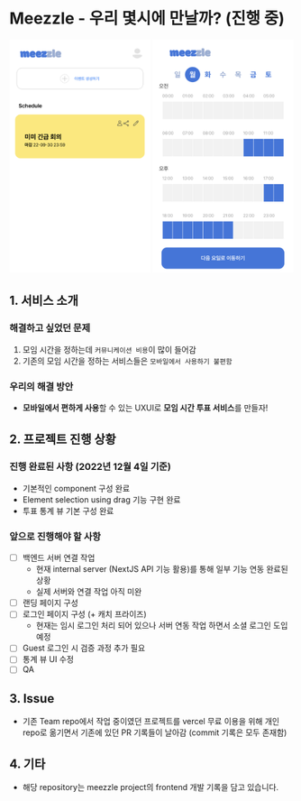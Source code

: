 # Meezzle - 우리 몇시에 만날까? (진행 중)
<p align="center">
    <img src="assets/landing.jpg" title="landing" width="250">
    <img src="assets/vote.jpg" title="landing" width="250">
</p>

## 1. 서비스 소개
### 해결하고 싶었던 문제
1. 모임 시간을 정하는데 `커뮤니케이션 비용`이 많이 들어감
2. 기존의 모임 시간을 정하는 서비스들은 `모바일에서 사용하기 불편함`
### 우리의 해결 방안
* **모바일에서 편하게 사용**할 수 있는 UXUI로 **모임 시간 투표 서비스**를 만들자!

## 2. 프로젝트 진행 상황
### 진행 완료된 사항 (2022년 12월 4일 기준)

  * 기본적인 component 구성 완료
  * Element selection using drag 기능 구현 완료
  * 투표 통계 뷰 기본 구성 완료
  
### 앞으로 진행해야 할 사항

- [ ] 백엔드 서버 연결 작업 
    * 현재 internal server (NextJS API 기능 활용)를 통해 일부 기능 연동 완료된 상황
    * 실제 서버와 연결 작업 아직 미완
- [ ] 랜딩 페이지 구성 
- [ ] 로그인 페이지 구성 (+ 캐치 프라이즈)
    - 현재는 임시 로그인 처리 되어 있으나 서버 연동 작업 하면서 소셜 로그인 도입 예정
- [ ] Guest 로그인 시 검증 과정 추가 필요
- [ ] 통계 뷰 UI 수정
- [ ] QA

## 3. Issue
* 기존 Team repo에서 작업 중이였던 프로젝트를 vercel 무료 이용을 위해 개인 repo로 옮기면서 기존에 있던 PR 기록들이 날아감 (commit 기록은 모두 존재함)

## 4. 기타
* 해당 repository는 meezzle project의 frontend 개발 기록을 담고 있습니다. 